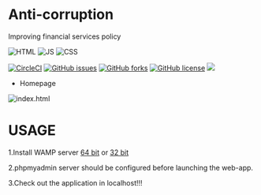 # Anti-corruption
Improving financial services policy 

![HTML](https://alibahaari.github.io/Badge/HTML.png)   ![JS](https://alibahaari.github.io/Badge/CSS.png)    ![CSS](https://alibahaari.github.io/Badge/JavaScript.png)


[![CircleCI](https://circleci.com/gh/kaiiyer/anti-corruption.svg?style=svg)](https://circleci.com/gh/kaiiyer/anti-corruption)
<a href="https://github.com/kaiiyer/anti-corruption/issues"><img alt="GitHub issues" src="https://img.shields.io/github/issues/kaiiyer/anti-corruption"></a>
<a href="https://github.com/kaiiyer/anti-corruption/network"><img alt="GitHub forks" src="https://img.shields.io/github/forks/kaiiyer/anti-corruption"></a>
<a href="https://github.com/kaiiyer/anti-corruption/blob/master/LICENSE"><img alt="GitHub license" src="https://img.shields.io/github/license/kaiiyer/anti-corruption"></a>
<a href="https://github.com/kaiiyer/anti-corruption/graphs/contributors" alt="Contributors">
<img src="https://img.shields.io/github/contributors/kaiiyer/anti-corruption" /></a>

<!--![Activity](https://img.shields.io/github/commit-activity/m/kaiiyer/anti-corruption) -->

- Homepage


![index.html](https://user-images.githubusercontent.com/24914913/68365197-03c0be80-0156-11ea-97e5-da89c3ff51fa.png)
# USAGE
1.Install WAMP server [64 bit](http://www.wampserver.com/en/#wampserver-64-bits-php-5-6-25-php-7) or [32 bit](http://www.wampserver.com/en/#wampserver-32-bits-php-5-6-25)  

2.phpmyadmin server should be configured before launching the web-app.  

3.Check out the application in localhost!!!
